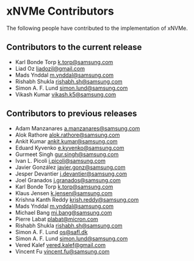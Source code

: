 <!--
SPDX-FileCopyrightText: Samsung Electronics Co., Ltd

SPDX-License-Identifier: BSD-3-Clause
-->

# xNVMe Contributors

The following people have contributed to the implementation of xNVMe.

## Contributors to the current release

* Karl Bonde Torp <k.torp@samsung.com>
* Liad Oz <liadozil@gmail.com>
* Mads Ynddal <m.ynddal@samsung.com>
* Rishabh Shukla <rishabh.sh@samsung.com>
* Simon A. F. Lund <simon.lund@samsung.com>
* Vikash Kumar <vikash.k5@samsung.com>

## Contributors to previous releases

* Adam Manzanares <a.manzanares@samsung.com>
* Alok Rathore <alok.rathore@samsung.com>
* Ankit Kumar <ankit.kumar@samsung.com>
* Eduard Kyvenko <e.kyvenko@samsung.com>
* Gurmeet Singh <gur.singh@samsung.com>
* Ivan L. Picoli <i.picoli@samsung.com>
* Javier González <javier.gonz@samsung.com>
* Jesper Devantier <j.devantier@samsung.com>
* Joel Granados <j.granados@samsung.com>
* Karl Bonde Torp <k.torp@samsung.com>
* Klaus Jensen <k.jensen@samsung.com>
* Krishna Kanth Reddy <krish.reddy@samsung.com>
* Mads Ynddal <m.ynddal@samsung.com>
* Michael Bang <mi.bang@samsung.com>
* Pierre Labat <plabat@micron.com>
* Rishabh Shukla <rishabh.sh@samsung.com>
* Simon A. F. Lund <os@safl.dk>
* Simon A. F. Lund <simon.lund@samsung.com>
* Vered Kalef <vered.kalef@gmail.com>
* Vincent Fu <vincent.fu@samsung.com>

